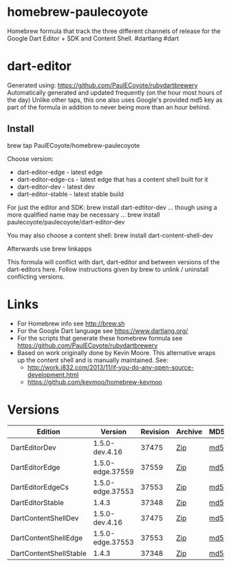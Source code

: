 homebrew-paulecoyote
====================

Homebrew formula that track the three different channels of release for the Google Dart Editor + SDK and Content Shell.  #dartlang #dart

dart-editor
===========

Generated using: https://github.com/PaulECoyote/rubydartbrewery
Automatically generated and updated frequently (on the hour most hours of the day)
Unlike other taps, this one also uses Google's provided md5 key as part of the formula in addition to never being more than an hour behind.

Install
-------
brew tap PaulECoyote/homebrew-paulecoyote

Choose version:
* dart-editor-edge - latest edge
* dart-editor-edge-cs - latest edge that has a content shell built for it
* dart-editor-dev - latest dev
* dart-editor-stable - latest stable build

For just the editor and SDK:
brew install dart-edtitor-dev
... though using a more qualified name may be necessary ...
brew install paulecoyote/paulecoyote/dart-editor-dev

You may also choose a content shell:
brew install dart-content-shell-dev

Afterwards use 
brew linkapps

This formula will conflict with dart, dart-editor and between versions of the dart-editors here.  Follow instructions given by brew to unlink / uninstall conflicting versions.

Links
=====
* For Homebrew info see http://brew.sh
* For the Google Dart language see https://www.dartlang.org/
* For the scripts that generate these homebrew formula see https://github.com/PaulECoyote/rubydartbrewery
* Based on work originally done by Kevin Moore. This alternative wraps up the content shell and is manually maintained.  See: 
    * http://work.j832.com/2013/11/if-you-do-any-open-source-development.html
    * https://github.com/kevmoo/homebrew-kevmoo

Versions
========
| Edition | Version | Revision | Archive | MD5 | Notes |
| ------- | ------- | -------- | ------- | --- | ----- |
| DartEditorDev | 1.5.0-dev.4.16 | 37475 | [Zip](http://storage.googleapis.com/dart-archive/channels/dev/release/37475/editor/darteditor-macos-x64.zip) | [md5](http://storage.googleapis.com/dart-archive/channels/dev/release/37475/editor/darteditor-macos-x64.zip.md5sum) | [Changes](http://storage.googleapis.com/dart-archive/channels/dev/release/latest/changelog.html) |
| DartEditorEdge | 1.5.0-edge.37559 | 37559 | [Zip](http://storage.googleapis.com/dart-archive/channels/be/raw/37559/editor/darteditor-macos-x64.zip) | [md5](http://storage.googleapis.com/dart-archive/channels/be/raw/37559/editor/darteditor-macos-x64.zip.md5sum) | - |
| DartEditorEdgeCs | 1.5.0-edge.37553 | 37553 | [Zip](http://storage.googleapis.com/dart-archive/channels/be/raw/37553/editor/darteditor-macos-x64.zip) | [md5](http://storage.googleapis.com/dart-archive/channels/be/raw/37553/editor/darteditor-macos-x64.zip.md5sum) | - |
| DartEditorStable | 1.4.3 | 37348 | [Zip](http://storage.googleapis.com/dart-archive/channels/stable/release/37348/editor/darteditor-macos-x64.zip) | [md5](http://storage.googleapis.com/dart-archive/channels/stable/release/37348/editor/darteditor-macos-x64.zip.md5sum) | [Changes](http://storage.googleapis.com/dart-archive/channels/stable/release/latest/changelog.html) |
| DartContentShellDev | 1.5.0-dev.4.16 | 37475 | [Zip](http://storage.googleapis.com/dart-archive/channels/dev/release/37475/dartium/content_shell-macos-ia32-release.zip) | [md5](http://storage.googleapis.com/dart-archive/channels/dev/release/37475/dartium/content_shell-macos-ia32-release.zip.md5sum) | - |
| DartContentShellEdge | 1.5.0-edge.37553 | 37553 | [Zip](http://storage.googleapis.com/dart-archive/channels/be/raw/37553/dartium/content_shell-macos-ia32-release.zip) | [md5](http://storage.googleapis.com/dart-archive/channels/be/raw/37553/dartium/content_shell-macos-ia32-release.zip.md5sum) | - |
| DartContentShellStable | 1.4.3 | 37348 | [Zip](http://storage.googleapis.com/dart-archive/channels/stable/release/37348/dartium/content_shell-macos-ia32-release.zip) | [md5](http://storage.googleapis.com/dart-archive/channels/stable/release/37348/dartium/content_shell-macos-ia32-release.zip.md5sum) | - |

